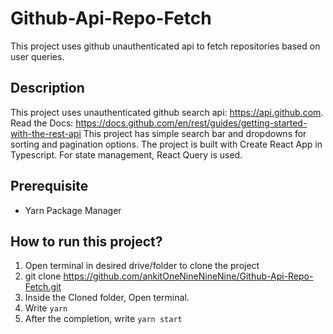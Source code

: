 # Github-Api-Repo-Fetch
This project uses github unauthenticated api to fetch repositories based on user queries.

## Description
This project uses unauthenticated github search api: https://api.github.com. Read the Docs: https://docs.github.com/en/rest/guides/getting-started-with-the-rest-api
This project has simple search bar and dropdowns for sorting and pagination options.
The project is built with Create React App in Typescript. 
For state management, React Query is used. 


## Prerequisite
  * Yarn Package Manager
## How to run this project? 
  1. Open terminal in desired drive/folder to clone the project
  2. git clone https://github.com/ankitOneNineNineNine/Github-Api-Repo-Fetch.git
  3. Inside the Cloned folder, Open terminal.
  3. Write ```yarn```
  4. After the completion, write ```yarn start```
